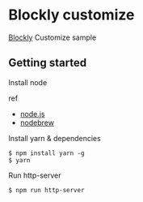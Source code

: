 # Blockly customize

[Blockly](https://developers.google.com/blockly/) Customize sample


## Getting started

Install node

ref
- [node.js](https://nodejs.org/ja/)
- [nodebrew](https://github.com/hokaccha/nodebrew)


Install yarn & dependencies

```
$ npm install yarn -g
$ yarn
```

Run http-server
```
$ npm run http-server
```

